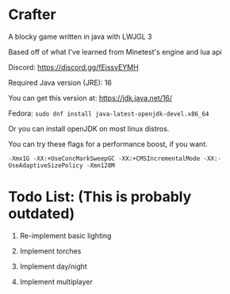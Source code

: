 # Crafter

A blocky game written in java with LWJGL 3

Based off of what I've learned from Minetest's engine and lua api

Discord: https://discord.gg/fEjssvEYMH

Required Java version (JRE): 16

You can get this version at: https://jdk.java.net/16/

Fedora: `sudo dnf install java-latest-openjdk-devel.x86_64`

Or you can install openJDK on most linux distros.

You can try these flags for a performance boost, if you want.

`
-Xmx1G -XX:+UseConcMarkSweepGC -XX:+CMSIncrementalMode -XX:-UseAdaptiveSizePolicy -Xmn128M
`


# Todo List: (This is probably outdated)

1. Re-implement basic lighting

2. Implement torches

3. Implement day/night

4. Implement multiplayer

